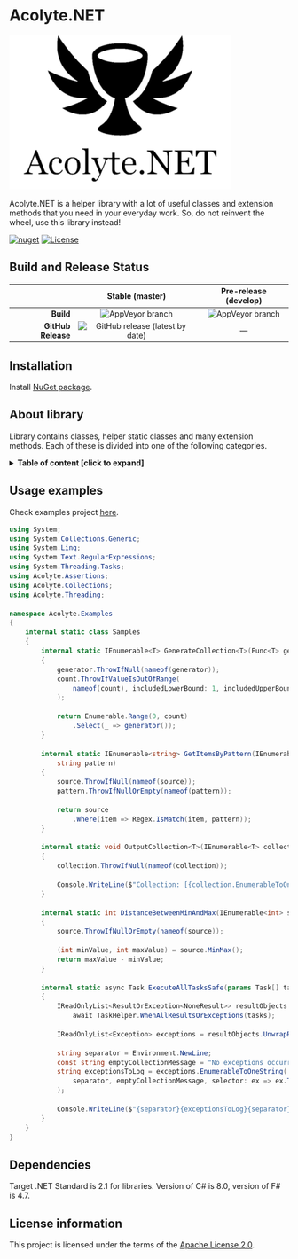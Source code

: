 # Acolyte.NET

![Acolyte.NET icon](Media/AcolyteIcon.png "Acolyte.NET icon")

Acolyte.NET is a helper library with a lot of useful classes and extension methods that you need in your everyday work.
So, do not reinvent the wheel, use this library instead!

[![nuget](https://img.shields.io/nuget/v/Acolyte.NET.svg)](https://www.nuget.org/packages/Acolyte.NET)
[![License](https://img.shields.io/hexpm/l/plug.svg)](https://github.com/Vasar007/Acolyte.NET/blob/master/LICENSE)

## Build and Release Status

|                      | Stable (master)                                                                                  | Pre-release (develop)                     |
| -------------------: | :----------------------------------------------------------------------------------------------: | :---------------------------------------: |
|  **Build**           | ![AppVeyor branch](https://img.shields.io/appveyor/build/Vasar007/acolyte-net/master) | ![AppVeyor branch](https://img.shields.io/appveyor/build/Vasar007/acolyte-net/develop) |
|  **GitHub Release**  | ![GitHub release (latest by date)](https://img.shields.io/github/v/release/Vasar007/Acolyte.NET) | — |

## Installation

Install [NuGet package](https://www.nuget.org/packages/Acolyte.NET).

## About library

Library contains classes, helper static classes and many extension methods. Each of these is divided into one of the following categories.

<details>
<summary><strong>Table of content [click to expand]</strong></summary>
<p>

### Assertions (C#)

- [ThrowsExtensions](Acolyte.NET/Libraries/Acolyte.CSharp/Assertions/ThrowsExtensions.cs) — contains extension methods to check certain conditions.

### Collections (C#)

- [AsyncEnumerableExtensions](Acolyte.NET/Libraries/Acolyte.CSharp/Collections/AsyncEnumerableExtensions) — contains useful methods to work with `async` enumerable items (`IAsyncEnumerable` was introduced in C# 8.0);
- [ConcurrentHashSet](Acolyte.NET/Libraries/Acolyte.CSharp/Collections/ConcurrentHashSet.cs) — represents a thread-safe set of values;
- [DictionaryExtensions](Acolyte.NET/Libraries/Acolyte.CSharp/Collections/DictionaryExtensions.cs) — contains extension methods to simplify work with associative collections;
- [EnumerableExtensions](Acolyte.NET/Libraries/Acolyte.CSharp/Collections/EnumerableExtensions.cs) – extends `LINQ` methods to work with enumerable items;
- [InverseComparer](Acolyte.NET/Libraries/Acolyte.CSharp/Collections/InverseComparer.cs) — allows to invert every object of `IComparer` type;
- [IHaveCreationTime](Acolyte.NET/Libraries/Acolyte.CSharp/Collections/IHaveCreationTime.cs) — provides read-only `DateTime` property to use by `TimeBasedConcurrentDictionary`;
- [TimeBasedConcurrentDictionary](Acolyte.NET/Libraries/Acolyte.CSharp/Collections/TimeBasedConcurrentDictionary.cs) — extends the standard `ConcurrentDictionary` class with time-based logic (this collection cleans up expired objects when calling any method).

### Common (C#)

- [Constants](Acolyte.NET/Libraries/Acolyte.CSharp/Common/Constants.cs) — provides some constants (say “No” to magic numbers and strings);
- [EnumExtensions](Acolyte.NET/Libraries/Acolyte.CSharp/Common/EnumExtensions.cs) — contains extension methods for enumeration values;
- [EnumHelper](Acolyte.NET/Libraries/Acolyte.CSharp/Common/EnumHelper.cs) — contains common logic to work with enumeration values (like static methods in the standard `Enum` class);
- [GuidExtensions](Acolyte.NET/Libraries/Acolyte.CSharp/Common/GuidExtensions.cs) — contains extension methods for `Guid` values;
- [IClonable`<`T`>`](Acolyte.NET/Libraries/Acolyte.CSharp/Common/IClonableT.cs) — provides generic interface to clone objects (the standard `IClonable` interface provides `Clone` method with the `object` return type);
- [MathHelper](Acolyte.NET/Libraries/Acolyte.CSharp/Common/MathHelper.cs) — provides a set of useful mathematic methods;
- [Maybe](Acolyte.NET/Libraries/Acolyte.CSharp/Common/Maybe.cs) — represents similar interface to `Nullable` struct but for reference types;
- [TypeExtensions](Acolyte.NET/Libraries/Acolyte.CSharp/Common/TypeExtensions.cs) — contains extension methods for `Type` class;

#### Bits (C#)

- [BitConverterExtensions](Acolyte.NET/Libraries/Acolyte.CSharp/Common/Bits/BitConverterExtensions.cs) — contains extension methods to work with bits;

#### Monads (C#)

- [MonadExtensions](Acolyte.NET/Libraries/Acolyte.CSharp/Common/Monads/MonadExtensions.cs) — provides a set of monadic functions (simplify using functional style in C#);

### Data (C#)

- [DataReaderExtensions](Acolyte.NET/Libraries/Acolyte.CSharp/Data/DataReaderExtensions.cs) — contains extension methods for `IDataReader` class;

### Exceptions (C#)

- [IUnhandledExceptionHandler](Acolyte.NET/Libraries/Acolyte.CSharp/Exceptions/IUnhandledExceptionHandler.cs) — provides interface for exception handler used by `AppDomainUnhandledExceptionManager`;
- [AppDomainUnhandledExceptionManager](Acolyte.NET/Libraries/Acolyte.CSharp/Exceptions/AppDomainUnhandledExceptionManager.cs) — allows to set up exception handlers when an exception is not caught;
- [ExceptionsExtensions](Acolyte.NET/Libraries/Acolyte.CSharp/Exceptions/ExceptionsExtensions.cs) — contains extension methods to work with exceptions;
- [ExceptionsHelper](Acolyte.NET/Libraries/Acolyte.CSharp/Exceptions/ExceptionsHelper.cs) — provides methods to process or transform exceptions;
- [MultipleArgumentException](Acolyte.NET/Libraries/Acolyte.CSharp/Exceptions/MultipleArgumentException.cs) — represents the exception that is thrown when several arguments provided to a method are not valid;
- [NotFoundException](Acolyte.NET/Libraries/Acolyte.CSharp/Exceptions/NotFoundException.cs) — represents the exception that is thrown when object is not found;
- [TaskFaultedException](Acolyte.NET/Libraries/Acolyte.CSharp/Exceptions/TaskFaultedException.cs) — represents the exception that is thrown when processing method encounters task in faulted state.

### IO (C#)

- [StreamExtensions](Acolyte.NET/Libraries/Acolyte.CSharp/IO/StreamExtensions.cs) — contains extension methods to work with streams.

### Threading (C#)

- [NoneResult](Acolyte.NET/Libraries/Acolyte.CSharp/Threading/NoneResult.cs) — represents an object with no result (used for track `Task` objects);
- [ResultOrException](Acolyte.NET/Libraries/Acolyte.CSharp/Threading/ResultOrException.cs) — represents an object with result or exception value from completed tasks;
- [TaskExtensions](Acolyte.NET/Libraries/Acolyte.CSharp/Threading/TaskExtensions.cs) — contains extension methods to work with tasks;
- [TaskHelper](Acolyte.NET/Libraries/Acolyte.CSharp/Threading/TaskHelper.cs) — contains common logic to work with tasks (like static methods in the standard `Task` class);
- [ThreadHelper](Acolyte.NET/Libraries/Acolyte.CSharp/Threading/ThreadHelper.cs) — contains additional logic to work with `Thread` class;
- [ThreadPoolHelper](Acolyte.NET/Libraries/Acolyte.CSharp/Threading/ThreadPoolHelper.cs) — contains additional logic to work with `ThreadPool` class.

### XML (C#)

- [XDocumentParser](Acolyte.NET/Libraries/Acolyte.CSharp/XML/XDocumentParser.cs) — represents a XML document parser;
- [XmlHelper](Acolyte.NET/Libraries/Acolyte.CSharp/XML/XmlHelper.cs) — provides serialization and deserialization methods to work with XML.

### Functional (F#)

- [Throw](Acolyte.NET/Libraries/Acolyte.FSharp/Functional/Throw.fs) — represents F#-style usage of some assertion extensions;
- [Utils](Acolyte.NET/Libraries/Acolyte.FSharp/Functional/Utils.fs) — provides useful methods to work with F# values;
- [SeqEx](Acolyte.NET/Libraries/Acolyte.FSharp/Functional/SeqEx.fs) — contains additional methods to work with `seq` (i.e. `IEnumerable<T>`).

</p>
</details>

## Usage examples

Check examples project [here](https://github.com/Vasar007/Acolyte.NET/blob/master/Examples/Acolyte.Examples).

```csharp
using System;
using System.Collections.Generic;
using System.Linq;
using System.Text.RegularExpressions;
using System.Threading.Tasks;
using Acolyte.Assertions;
using Acolyte.Collections;
using Acolyte.Threading;

namespace Acolyte.Examples
{
    internal static class Samples
    {
        internal static IEnumerable<T> GenerateCollection<T>(Func<T> generator, int count)
        {
            generator.ThrowIfNull(nameof(generator));
            count.ThrowIfValueIsOutOfRange(
                nameof(count), includedLowerBound: 1, includedUpperBound: 1000
            );

            return Enumerable.Range(0, count)
                .Select(_ => generator());
        }

        internal static IEnumerable<string> GetItemsByPattern(IEnumerable<string> source,
            string pattern)
        {
            source.ThrowIfNull(nameof(source));
            pattern.ThrowIfNullOrEmpty(nameof(pattern));

            return source
                .Where(item => Regex.IsMatch(item, pattern));
        }

        internal static void OutputCollection<T>(IEnumerable<T> collection)
        {
            collection.ThrowIfNull(nameof(collection));

            Console.WriteLine($"Collection: [{collection.EnumerableToOneString()}].");
        }

        internal static int DistanceBetweenMinAndMax(IEnumerable<int> source)
        {
            source.ThrowIfNullOrEmpty(nameof(source));

            (int minValue, int maxValue) = source.MinMax();
            return maxValue - minValue;
        }

        internal static async Task ExecuteAllTasksSafe(params Task[] tasks)
        {
            IReadOnlyList<ResultOrException<NoneResult>> resultObjects =
                await TaskHelper.WhenAllResultsOrExceptions(tasks);

            IReadOnlyList<Exception> exceptions = resultObjects.UnwrapResultsOrExceptions();

            string separator = Environment.NewLine;
            const string emptyCollectionMessage = "No exceptions occurred.";
            string exceptionsToLog = exceptions.EnumerableToOneString(
                separator, emptyCollectionMessage, selector: ex => ex.ToString()
            );

            Console.WriteLine($"{separator}{exceptionsToLog}{separator}");
        }
    }
}

```

## Dependencies

Target .NET Standard is 2.1 for libraries. Version of C# is 8.0, version of F# is 4.7.

## License information

This project is licensed under the terms of the [Apache License 2.0](LICENSE).
